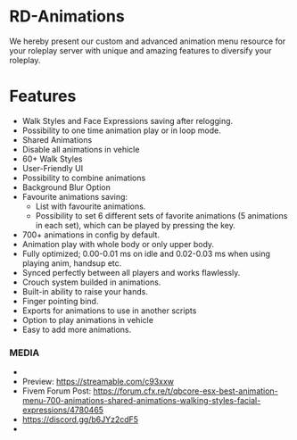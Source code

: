 # RD-Animations
We hereby present our custom and advanced animation menu resource for your roleplay server with unique and amazing features to diversify your roleplay.

# Features
- Walk Styles and Face Expressions saving after relogging.
- Possibility to one time animation play or in loop mode.
- Shared Animations
- Disable all animations in vehicle
- 60+ Walk Styles
- User-Friendly UI
- Possibility to combine animations
- Background Blur Option
- Favourite animations saving:
  - List with favourite animations.
  - Possibility to set 6 different sets of favorite animations (5 animations in each set), which can be played by pressing the key.
- 700+ animations in config by default.
- Animation play with whole body or only upper body.
- Fully optimized; 0.00-0.01 ms on idle and 0.02-0.03 ms when using playing anim, handsup etc.
- Synced perfectly between all players and works flawlessly.
- Crouch system builded in animations.
- Built-in ability to raise your hands.
- Finger pointing bind.
- Exports for animations to use in another scripts
- Option to play animations in vehicle
- Easy to add more animations.

### MEDIA
-
- Preview: https://streamable.com/c93xxw
- Fivem Forum Post: https://forum.cfx.re/t/qbcore-esx-best-animation-menu-700-animations-shared-animations-walking-styles-facial-expressions/4780465
- https://discord.gg/b6JYz2cdF5
-
